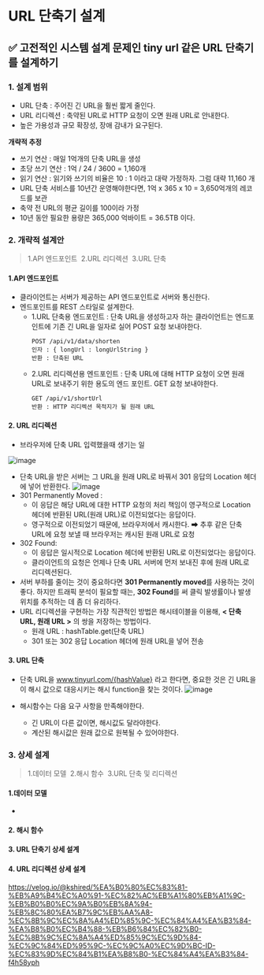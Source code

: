 
# URL 단축기 설계

## **✅ 고전적인 시스템 설계 문제인 tiny url 같은 URL 단축기를 설계하기**

### 1. 설계 범위 
- URL 단축 : 주어진 긴 URL을 훨씬 짧게 줄인다.
- URL 리디렉션 : 축약된 URL로 HTTP 요청이 오면 원래 URL로 안내한다.
- 높은 가용성과 규모 확장성, 장애 감내가 요구된다.
  
**개략적 추정**
- 쓰기 연산 : 매일 1억개의 단축 URL을 생성
- 초당 쓰기 연산 : 1억 / 24 / 3600 = 1,160개
- 읽기 연산 : 읽기와 쓰기의 비율은 10 : 1 이라고 대략 가정하자. 그럼 대략 11,160 개
- URL 단축 서비스를 10년간 운영해야한다면, 1억 x 365 x 10 = 3,650억개의 레코드를 보관
- 축약 전 URL의 평균 길이를 100이라 가정
- 10년 동안 필요한 용량은 365,000 억바이트 = 36.5TB 이다.

### 2. 개략적 설계안

> 1.API 엔드포인트&nbsp;&nbsp;2.URL 리디렉션&nbsp;&nbsp;3.URL 단축

  #### 1.API 엔드포인트
  - 클라이언트는 서버가 제공하는 API 엔드포인트로 서버와 통신한다.
  - 엔드포인트를 REST 스타일로 설계한다.
    - 1.URL 단축용 엔드포인트 : 단축 URL을 생성하고자 하는 클라이언트는 엔드포인트에 기존 긴 URL을 일자로 실어 POST 요청 보내야한다.
      ```
      POST /api/v1/data/shorten
      인자 : { longUrl : longUrlString }
      반환 : 단축된 URL
      ```
    - 2.URL 리디렉션용 엔드포인트 : 단축 URL에 대해 HTTP 요청이 오면 원래 URL로 보내주기 위한 용도의 엔드 포인트. GET 요청 보내야한다.
      ```
      GET /api/v1/shortUrl
      반환 : HTTP 리디렉션 목적지가 될 원래 URL
      ```
  #### 2. URL 리디렉션
  - 브라우저에 단축 URL 입력했을때 생기는 일
    
![image](https://github.com/user-attachments/assets/82e6f581-b2ef-4e3d-9bbd-924c7b103935)
  - 단축 URL을 받은 서버는 그 URL을 원래 URL로 바꿔서 301 응답의 Location 헤더에 넣어 반환한다.
![image](https://github.com/user-attachments/assets/fd874446-044f-425a-8dcc-9b589ecf49b0)
  - 301 Permanently Moved :
    - 이 응답은 해당 URL에 대한 HTTP 요청의 처리 책임이 영구적으로 Location 헤더에 반환된 URL(원래 URL)로 이전되었다는 응답이다.
    - 영구적으로 이전되었기 때문에, 브라우저에서 캐시한다. ➡ 추후 같은 단축 URL에 요청 보낼 때 브라우저는 캐시된 원래 URL로 요청
  - 302 Found:
    - 이 응답은 일시적으로 Location 헤더에 반환된 URL로 이전되었다는 응답이다.
    - 클라이언트의 요청은 언제나 단축 URL 서버에 먼저 보내진 후에 원래 URL로 리디렉션된다.
  - 서버 부하를 줄이는 것이 중요하다면 **301 Permanently moved**를 사용하는 것이 좋다. 하지만 트래픽 분석이 필요할 때는, **302 Found**를 써 클릭 발생률이나 발생 위치를 추적하는 데 좀 더 유리하다.
  - URL 리디렉션을 구현하는 가장 직관적인 방법은 해시테이블을 이용해, **< 단축 URL, 원래 URL >** 의 쌍을 저장하는 방법이다.
    - 원래 URL : hashTable.get(단축 URL)
    - 301 또는 302 응답 Location 헤더에 원래 URL을 넣어 전송
   
  #### 3. URL 단축
  - 단축 URL을 www.tinyurl.com/{hashValue} 라고 한다면, 중요한 것은 긴 URL을 이 해시 값으로 대응시키는 해시 function을 찾는 것이다.
![image](https://github.com/user-attachments/assets/0e05adf3-1a78-41c3-b6de-7a52e8ecaf6d)

  - 해시함수는 다음 요구 사항을 만족해야한다.
    - 긴 URL이 다른 값이면, 해시값도 달라야한다.
    - 계산된 해시값은 원래 값으로 원복될 수 있어야한다.
      
### 3. 상세 설계

> 1.데이터 모델&nbsp;&nbsp;2.해시 함수&nbsp;&nbsp;3.URL 단축 및 리디렉션

  #### 1.데이터 모델
  - 
  #### 2. 해시 함수
  #### 3. URL 단축기 상세 설계
  #### 4. URL 리디렉션 상세 설계


  https://velog.io/@kshired/%EA%B0%80%EC%83%81-%EB%A9%B4%EC%A0%91-%EC%82%AC%EB%A1%80%EB%A1%9C-%EB%B0%B0%EC%9A%B0%EB%8A%94-%EB%8C%80%EA%B7%9C%EB%AA%A8-%EC%8B%9C%EC%8A%A4%ED%85%9C-%EC%84%A4%EA%B3%84-%EA%B8%B0%EC%B4%88-%EB%B6%84%EC%82%B0-%EC%8B%9C%EC%8A%A4%ED%85%9C%EC%9D%84-%EC%9C%84%ED%95%9C-%EC%9C%A0%EC%9D%BC-ID-%EC%83%9D%EC%84%B1%EA%B8%B0-%EC%84%A4%EA%B3%84-f4h58yph
